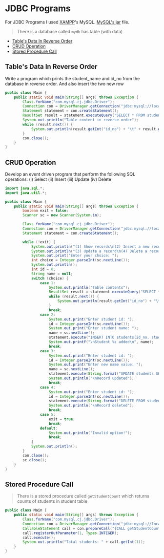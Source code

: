 # JDBC Programs

For JDBC Programs I used [XAMPP](https://www.apachefriends.org/index.html)'s MySQL. [MySQL's jar](https://dev.mysql.com/downloads/connector/j) file.

> There is a database called `mydb` has table (with data)

- [Table's Data In Reverse Order](#tables-data-in-reverse-order)
- [CRUD Operation](#crud-operation)
- [Stored Procedure Call](#stored-procedure-call)

## Table's Data In Reverse Order

Write a program which prints the student_name and id_no from the database in reverse order. And also insert the two new row

```Java
public class Main {
    public static void main(String[] args) throws Exception {
        Class.forName("com.mysql.cj.jdbc.Driver");
        Connection con = DriverManager.getConnection("jdbc:mysql://localhost:3306/mydb", "root", "");
        Statement statement = con.createStatement();
        ResultSet result = statement.executeQuery("SELECT * FROM students ORDER BY id_no DESC");
        System.out.println("Table content in reverse order");
        while (result.next()) {
            System.out.println(result.getInt("id_no") + "\t" + result.getString("student_name"));
        }
        con.close();
    }
}
```

## CRUD Operation

Develop an event driven program that perform the following SQL operations: (i) Select (ii) Insert (iii) Update (iv) Delete

```Java
import java.sql.*;
import java.util.*;

public class Main {
    public static void main(String[] args) throws Exception {
        boolean exit = false;
        Scanner sc = new Scanner(System.in);

        Class.forName("com.mysql.cj.jdbc.Driver");
        Connection con = DriverManager.getConnection("jdbc:mysql://localhost:3306/mydb", "root", "");
        Statement statement = con.createStatement();

        while (!exit) {
            System.out.println("(1) Show records\n(2) Insert a new record");
            System.out.println("(3) Update a record\n(4) Delete a record\n(5) Exit");
            System.out.print("Enter your choice: ");
            int choice = Integer.parseInt(sc.nextLine());
            System.out.println();
            int id = 0;
            String name = null;
            switch (choice) {
                case 1:
                    System.out.println("Table contents");
                    ResultSet result = statement.executeQuery("SELECT * FROM students");
                    while (result.next()) {
                        System.out.println(result.getInt("id_no") + "\t" + result.getString("student_name"));
                    }
                    break;
                case 2:
                    System.out.print("Enter student id: ");
                    id = Integer.parseInt(sc.nextLine());
                    System.out.print("Enter student name: ");
                    name = sc.nextLine();
                    statement.execute("INSERT INTO students(id_no, student_name) VALUES(" + id + ", '" + name + "')");
                    System.out.printf("\nStudent %s added\n", name);
                    break;
                case 3:
                    System.out.print("Enter student id: ");
                    id = Integer.parseInt(sc.nextLine());
                    System.out.print("Enter new name value: ");
                    name = sc.nextLine();
                    statement.execute(String.format("UPDATE students SET student_name='%s' WHERE id_no=%d", name, id));
                    System.out.println("\nRecord updated");
                    break;
                case 4:
                    System.out.print("Enter student id: ");
                    id = Integer.parseInt(sc.nextLine());
                    statement.execute(String.format("DELETE FROM students WHERE id_no=%d", id));
                    System.out.println("\nRecord deleted");
                    break;
                case 5:
                    exit = true;
                    break;
                default:
                    System.out.println("Invalid option!");
                    break;
            }
            System.out.println();
        }
        con.close();
        sc.close();
    }
}
```

## Stored Procedure Call

> There is a stored procedure called `getStudentCount` which returns counts of students in student table

```Java
public class Main {
    public static void main(String[] args) throws Exception {
        Class.forName("com.mysql.cj.jdbc.Driver");
        Connection con = DriverManager.getConnection("jdbc:mysql://localhost:3306/mydb", "root", "");
        CallableStatement call = con.prepareCall("{CALL getStudentCount(?)}");
        call.registerOutParameter(1, Types.INTEGER);
        call.execute();
        System.out.println("Total students: " + call.getInt(1));
    }
}
```

